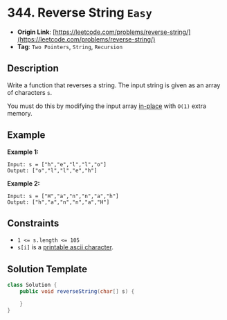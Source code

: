 # 344. Reverse String `Easy`

- **Origin Link**: [https://leetcode.com/problems/reverse-string/](https://leetcode.com/problems/reverse-string/)
- **Tag**: `Two Pointers`, `String`, `Recursion`

## Description

Write a function that reverses a string. The input string is given as an array of characters `s`.

You must do this by modifying the input array [in-place](https://en.wikipedia.org/wiki/In-place_algorithm) with `O(1)` extra memory.


## Example

**Example 1:**

```
Input: s = ["h","e","l","l","o"]
Output: ["o","l","l","e","h"]
```

**Example 2:**

```
Input: s = ["H","a","n","n","a","h"]
Output: ["h","a","n","n","a","H"]
```


## Constraints

- `1 <= s.length <= 105`
- `s[i]` is a [printable ascii character](https://en.wikipedia.org/wiki/ASCII#Printable_characters).


## Solution Template

```java
class Solution {
    public void reverseString(char[] s) {

    }
}
```
